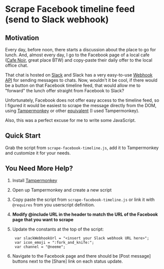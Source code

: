 # Scrape Facebook timeline feed (send to Slack webhook)

Motivation
----------

Every day, before noon, there starts a discussion about the place to go for lunch. And, 
almost every day, I go to the Facebook page of a local cafe
([Cafe Noir](https://www.facebook.com/Cafe-Noir-113131625390885/), great place BTW)
and copy-paste their daily offer to the local office chat.

That chat is hosted on [Slack](https://slack.com/) and Slack has a very easy-to-use [Webhook API](https://api.slack.com/incoming-webhooks)
for sending messages to chats. Now, wouldn't it be cool, if there would be a button on
that Facebook timeline feed, that would allow me to "forward" the lunch offer straight from
Facebook to Slack?

Unfortunately, Facebook does not offer easy access to the timeline feed, so I figured it
would be easiest to scrape the message directly from the DOM, using [Tampermonkey](https://chrome.google.com/webstore/detail/tampermonkey/dhdgffkkebhmkfjojejmpbldmpobfkfo?hl=en) or other [equivalent](http://appcrawlr.com/app/uberGrid/652164) (I used Tampermonkey).

Also, this was a perfect excuse for me to write some JavaScript.

Quick Start
-----------

Grab the script from `scrape-facebook-timeline.js`, add it to Tampermonkey and customize it for your needs.


You Need More Help?
-------------------

1. Install [Tampermonkey](https://chrome.google.com/webstore/detail/tampermonkey/dhdgffkkebhmkfjojejmpbldmpobfkfo?hl=en)
2. Open up Tampermonkey and create a new script
3. Copy paste the script from `scrape-facebook-timeline.js` or link it with `@requires` from you userscript definition.
4. **Modify @include URL in the header to match the URL of the Facebook page that you want to scrape**
5. Update the constants at the top of the script:

        var slackWebhookUrl = "<insert your Slack webhook URL here>";
        var icon_emoji = ":fork_and_knife:";
        var channel = "@neeme";
6. Navigate to the Facebook page and there should be [Post message] buttons next to the [Share] link on each status update.

